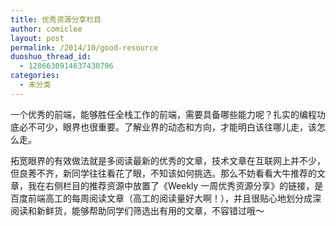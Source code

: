 ```yaml
---
title: 优秀资源分享栏目
author: comiclee
layout: post
permalink: /2014/10/good-resource
duoshuo_thread_id:
  - 1286630914637430796
categories:
  - 未分类
---
```

一个优秀的前端，能够胜任全栈工作的前端，需要具备哪些能力呢？扎实的编程功底必不可少，眼界也很重要。了解业界的动态和方向，才能明白该往哪儿走，该怎么走。

拓宽眼界的有效做法就是多阅读最新的优秀的文章，技术文章在互联网上并不少，但良莠不齐，新同学往往看花了眼，不知该如何挑选。那么不妨看看大牛推荐的文章，我在右侧栏目的推荐资源中放置了《Weekly 一周优秀资源分享》的链接，是百度前端高工的每周阅读文章（高工的阅读量好大啊！），并且很贴心地划分成深阅读和新鲜货，能够帮助同学们筛选出有用的文章，不容错过哦～